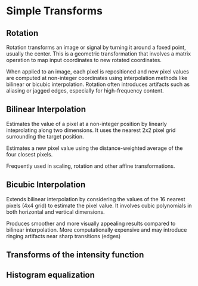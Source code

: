 # Simple Transforms

## Rotation
Rotation transforms an image or signal by turning it around a foxed point, usually the center. This is a geometric transformation that involves a matrix operation to map input coordinates to new rotated coordinates.

When applied to an image, each pixel is repositioned and new pixel values are computed at non-integer coordinates using interpolation methods like bilinear or bicubic interpolation. Rotation often introduces artifacts such as aliasing or jagged edges, especially for high-frequency content.

## Bilinear Interpolation
Estimates the value of a pixel at a non-integer position by linearly inteprolating along two dimensions. It uses the nearest 2x2 pixel grid surrounding the target position.

Estimates a new pixel value using the distance-weighted average of the four closest pixels.

Frequently used in scaling, rotation and other affine transformations.

## Bicubic Interpolation
Extends bilinear interpolation by considering the values of the 16 nearest pixels (4x4 grid) to estimate the pixel value. It involves cubic polynomials in both horizontal and vertical dimensions.

Produces smoother and more visually appealing results compared to bilinear interpolation. More computationally expensive and may introduce ringing artifacts near sharp transitions (edges)

## Transforms of the intensity function

## Histogram equalization
